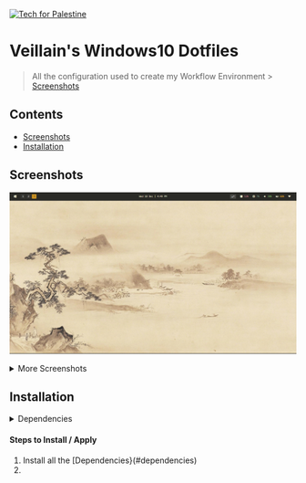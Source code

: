 <p>
  <a href="https://techforpalestine.org/learn-more">
    <img alt="Tech for Palestine" src="https://badge.techforpalestine.org/default">
  </a>
</p>

# Veillain's Windows10 Dotfiles

> All the configuration used to create my Workflow Environment > [Screenshots](#screenshots)

## Contents

- [Screenshots](#screenshots)
- [Installation](#installation)

## Screenshots

![Cover](./assets/cover.png)

<details>
  <summary>More Screenshots</summary>

  #### Desktop
  ![Desktop 1](./assets/desktop1.png)
  ![Desktop 2](./assets/desktop2.png)

  #### Discord
  ![Discord](./assets/Discord.png)

  #### Spotify
  ![Spotify](./assets/spotify.png)
</details>

## Installation

<details>
  ### <summary>Dependencies</summary>

  #### System Dependencies
  - Git
  - ArchWSL (Very Optional)
  - Node.JS
  - Npm
  - Python

  #### Main Dependencies
  - GlazeWM                     - Dynamic Window Manager
  - Zebar                       - Status Bar
  - PowerToys                   - Powertoys Run
  - StartIsBack                 - Taskbar & Startmenu
  - Ultra UX Theme Patcher      - Custom Theme for Windows
  - Se7en Theme Source Patcher  - Custom Icon for Windows
  - ZoomIt                      - Zoom In & Out with Bindings
  - NeoVim                      - Text & Code Editor
  - WezTerm                     - Terminal

  #### Optional Dependencies
  - Discord
  - Better Discord
  - Spotify
  - Spicetify
  - Google Chrome
  - Stylus (Browser Extension)
</details>

#### Steps to Install / Apply

1. Install all the [Dependencies}(#dependencies)
2. 
